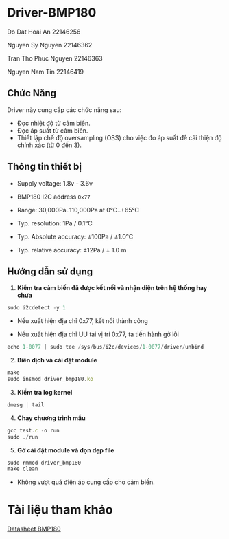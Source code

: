 # Driver-BMP180
Do Dat Hoai An 22146256

Nguyen Sy Nguyen 22146362

Tran Tho Phuc Nguyen 22146363

Nguyen Nam Tin 22146419 

## Chức Năng
Driver này cung cấp các chức năng sau:
* Đọc nhiệt độ từ cảm biến.
* Đọc áp suất từ cảm biến.
* Thiết lập chế độ oversampling (OSS) cho việc đo áp suất để cải thiện độ chính xác (từ 0 đến 3).

## Thông tin thiết bị
- Supply voltage: 1.8v - 3.6v
  
- BMP180 I2C address `0x77`

- Range: 30,000Pa..110,000Pa at 0°C..+65°C

- Typ. resolution: 1Pa / 0.1°C

- Typ. Absolute accuracy: ±100Pa / ±1.0°C

- Typ. relative accuracy: ±12Pa / ± 1.0 m

## Hướng dẫn sử dụng
1. **Kiểm tra cảm biến đã được kết nối và nhận diện trên hệ thống hay chưa**
```js
sudo i2cdetect -y 1
```
- Nếu xuất hiện địa chỉ 0x77, kết nối thành công

- Nếu xuất hiện địa chỉ UU tại vị trí 0x77, ta tiến hành gở lỗi
 ```js
echo 1-0077 | sudo tee /sys/bus/i2c/devices/1-0077/driver/unbind
```

2. **Biên dịch và cài đặt module**
```js
make
sudo insmod driver_bmp180.ko
```
3. **Kiểm tra log kernel**
```js
dmesg | tail
```
4. **Chạy chương trình mẫu**
```js
gcc test.c -o run
sudo ./run
```
5. **Gở cài đặt module và dọn dẹp file**
```js
sudo rmmod driver_bmp180
make clean
```


- Không vượt quá điện áp cung cấp cho cảm biến.

# Tài liệu tham khảo
[Datasheet BMP180](https://cdn-shop.adafruit.com/datasheets/BST-BMP180-DS000-09.pdf)
